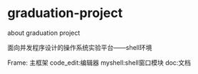 graduation-project
==================

about graduation project

面向并发程序设计的操作系统实验平台——shell环境

Frame: 主框架
code_edit:编辑器
myshell:shell窗口模块
doc:文档
